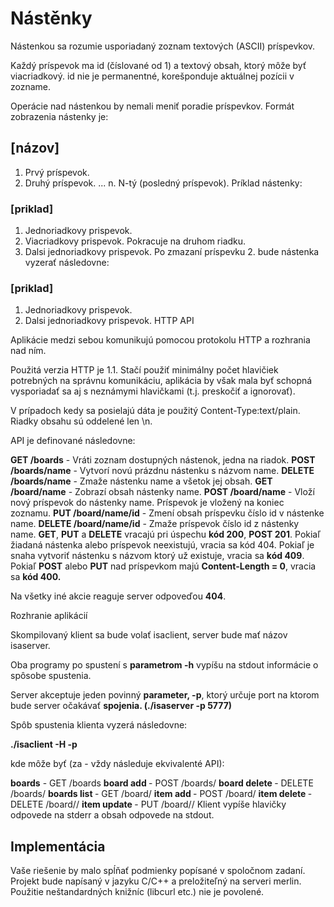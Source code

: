 # Nástěnky

Nástenkou sa rozumie usporiadaný zoznam textových (ASCII) príspevkov. 

Každý príspevok ma id (číslované od 1) a textový obsah, ktorý môže byť viacriadkový. id nie je permanentné, korešponduje aktuálnej pozícii v zozname.

 Operácie nad nástenkou by nemali meniť poradie príspevkov. Formát zobrazenia nástenky je:

## [názov] 

1. Prvý príspevok. 
2. Druhý príspevok. 
... 
n. N-tý (posledný príspevok). 
Príklad nástenky:

### [priklad] 

1. Jednoriadkovy prispevok. 
2. Viacriadkovy prispevok. 
Pokracuje na druhom riadku. 
3. Dalsi jednoriadkovy prispevok. 
Po zmazaní príspevku 2. bude nástenka vyzerať následovne:

### [priklad] 

1. Jednoriadkovy prispevok. 
2. Dalsi jednoriadkovy prispevok. 
HTTP API

Aplikácie medzi sebou komunikujú pomocou protokolu HTTP a rozhrania nad ním. 

Použitá verzia HTTP je 1.1. Stačí použiť minimálny počet hlavičiek potrebných na správnu komunikáciu, aplikácia by však mala byť schopná vysporiadať sa aj s neznámymi hlavičkami (t.j. preskočiť a ignorovať). 

V prípadoch kedy sa posielajú dáta je použitý Content-Type:text/plain. Riadky obsahu sú oddelené len \n.

API je definované následovne:

**GET /boards** - Vráti zoznam dostupných nástenok, jedna na riadok.
**POST /boards/name** - Vytvorí novú prázdnu nástenku s názvom name.
**DELETE /boards/name** - Zmaže nástenku name a všetok jej obsah.
**GET /board/name** - Zobrazí obsah nástenky name.
**POST /board/name** - Vloží nový príspevok do nástenky name. Príspevok je vložený na koniec zoznamu.
**PUT /board/name/id** - Zmení obsah príspevku číslo id v nástenke name.
**DELETE /board/name/id** - Zmaže príspevok číslo id z nástenky name.
**GET**, **PUT** a **DELETE** vracajú pri úspechu **kód 200**, **POST 201**. Pokiaľ žiadaná nástenka alebo príspevok neexistujú, vracia sa kód 404. Pokiaľ je snaha vytvoriť nástenku s názvom ktorý už existuje, vracia sa **kód 409**. Pokiaľ **POST** alebo **PUT** nad príspevkom majú **Content-Length = 0**, vracia sa **kód 400.**

Na všetky iné akcie reaguje server odpoveďou **404**.

Rozhranie aplikácií

Skompilovaný klient sa bude volať isaclient, server bude mať názov isaserver.

Oba programy po spustení s **parametrom -h** vypíšu na stdout informácie o spôsobe spustenia.

Server akceptuje jeden povinný **parameter, -p**, ktorý určuje port na ktorom bude server očakávať **spojenia. (./isaserver -p 5777)**

Spôb spustenia klienta vyzerá následovne:

**./isaclient -H <host> -p <port> <command>**

kde <command> môže byť (za - vždy následuje ekvivalenté API):

**boards** - GET /boards
**board add <name>** - POST /boards/<name>
**board delete <name>** - DELETE /boards/<name>
**boards list <name>** - GET /board/<name>
**item add <name> <content>** - POST /board/<name>
**item delete <name> <id>** - DELETE /board/<name>/<id>
**item update <name> <id> <content>** - PUT /board/<name>/<id>
Klient vypíše hlavičky odpovede na stderr a obsah odpovede na stdout.

## Implementácia

Vaše riešenie by malo spĺňať podmienky popísané v spoločnom zadaní. Projekt bude napísaný v jazyku C/C++ a preložiteľný na serveri merlin. Použitie neštandardných knižníc (libcurl etc.) nie je povolené.
